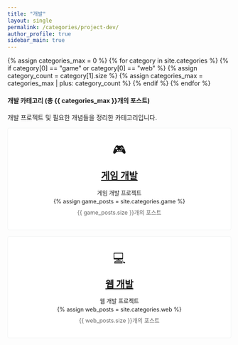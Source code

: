```yaml
---
title: "개발"
layout: single
permalink: /categories/project-dev/
author_profile: true
sidebar_main: true
---
```


{% assign categories_max = 0 %}
{% for category in site.categories %}
  {% if category[0] == "game" or category[0] == "web" %}
    {% assign category_count = category[1].size %}
    {% assign categories_max = categories_max | plus: category_count %}
  {% endif %}
{% endfor %}

<div class="notice">
  <h4>개발 카테고리 (총 {{ categories_max }}개의 포스트)</h4>
  <p>개발 프로젝트 및 필요한 개념들을 정리한 카테고리입니다.</p>
</div>

<div class="grid__wrapper">
  <!-- 게임 개발 카테고리 -->
  <div class="grid__item" style="padding: 2em; text-align: center; border: 1px solid #f2f3f3; border-radius: 4px; margin-bottom: 1em; background: white;">
    <div style="font-size: 2em; margin-bottom: 0.5em;">🎮</div>
    <div class="archive__item">
      <h2 class="archive__item-title no_toc" itemprop="headline" style="margin: 0 0 10px 0; padding-bottom: 0.3em;">
        <a href="/categories/game" rel="permalink">게임 개발</a>
      </h2>
      <div class="archive__item-excerpt" style="margin-top: 0.5em; font-size: 0.9em; line-height: 1.5;">
        <p style="margin: 0;">게임 개발 프로젝트</p>
        {% assign game_posts = site.categories.game %}
        <p style="margin: 0.5em 0 0 0; color: #666;">{{ game_posts.size }}개의 포스트</p>
      </div>
    </div>
  </div>

  <!-- 웹 개발 카테고리 -->
  <div class="grid__item" style="padding: 2em; text-align: center; border: 1px solid #f2f3f3; border-radius: 4px; margin-bottom: 1em; background: white;">
    <div style="font-size: 2em; margin-bottom: 0.5em;">💻</div>
    <div class="archive__item">
      <h2 class="archive__item-title no_toc" itemprop="headline" style="margin: 0 0 10px 0; padding-bottom: 0.3em;">
        <a href="/categories/web" rel="permalink">웹 개발</a>
      </h2>
      <div class="archive__item-excerpt" style="margin-top: 0.5em; font-size: 0.9em; line-height: 1.5;">
        <p style="margin: 0;">웹 개발 프로젝트</p>
        {% assign web_posts = site.categories.web %}
        <p style="margin: 0.5em 0 0 0; color: #666;">{{ web_posts.size }}개의 포스트</p>
      </div>
    </div>
  </div>
</div> 